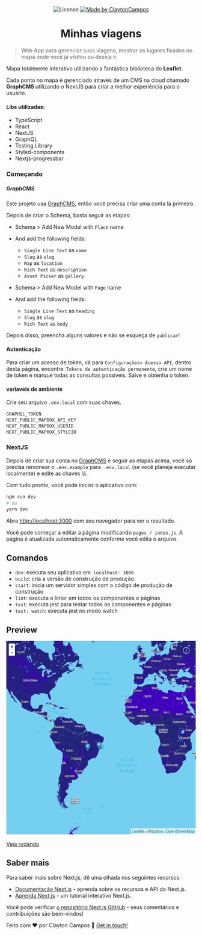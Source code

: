 <div align="center">
 <img alt="License" src="https://img.shields.io/badge/license-MIT-brightgreen">

  <a href="https://www.linkedin.com/in/clayton-almeida-campos-198732176/">
    <img alt="Made by ClaytonCampos" src="https://img.shields.io/badge/made%20by-ClaytonCampos-%2304D361">
  </a>
<h1 align="center">
Minhas viagens</h1>
  </div>

> Web App para gerenciar suas viagens, mostrar os lugares fixados no mapa onde você já visitou ou deseja ir.

Mapa totalmente interativo utilizando a fantástica biblioteca do <b>Leaflet.</b>

Cada ponto no mapa é gerenciado através de um CMS na cloud chamado <b>GraphCMS </b> utilizando o NextJS para criar a melhor experiência para o usuário.


#### Libs utilizadas:
 * TypeScript
 * React
 * NextJS
 * GraphQL
 * Testing Library
 * Styled-components
 * Nextjs-progressbar


### Começando

##### GraphCMS

Este projeto usa [GraphCMS](https://graphcms.com/), então você precisa criar uma conta lá primeiro.

Depois de criar o Schema, basta seguir as etapas:
- Schema > Add New Model with `Place` name
- And add the following fields:
  - `Single Line Text` as `name`
  - `Slug` as `slug`
  - `Map` as `location`
  - `Rich Text` as `description`
  - `Asset Picker` as `gallery`

- Schema > Add New Model with `Page` name
- And add the following fields:
  - `Single Line Text` as `heading`
  - `Slug` as `slug`
  - `Rich Text` as `body`

Depois disso, preencha alguns valores e não se esqueça de `publicar`!

#### Autenticação

Para criar um acesso de token, vá para `Configurações> Acesso API`, dentro desta página, encontre` Tokens de autenticação permanente`,
crie um nome de token e marque todas as consultas possíveis. Salve e obtenha o token.

#### variaveis de ambiente
Crie seu arquivo `.env.local` com suas chaves.

```GRAPHQL_HOST
GRAPHQL_TOKEN
NEXT_PUBLIC_MAPBOX_API_KEY
NEXT_PUBLIC_MAPBOX_USERID
NEXT_PUBLIC_MAPBOX_STYLEID
```
### NextJS

Depois de criar sua conta no [GraphCMS](https://graphcms.com/) e seguir as etapas acima, você só precisa renomear
o `.env.example` para` .env.local` (se você planeja executar localmente) e edite as chaves lá.

Com tudo pronto, você pode iniciar o aplicativo com:

```bash
npm run dev
# ou
yarn dev
```

Abra [http://localhost:3000](http://localhost:3000) com seu navegador para ver o resultado.

Você pode começar a editar a página modificando `pages / index.js`. A página é atualizada automaticamente conforme você edita o arquivo.

## Comandos

- `dev`: executa seu aplicativo em` localhost: 3000`
- `build`: cria a versão de construção de produção
- `start`: inicia um servidor simples com o código de produção de construção
- `lint`: executa o linter em todos os componentes e páginas
- `test`: executa jest para testar todos os componentes e páginas
- `test: watch`: executa jest no modo watch



## Preview

<img src ='./public/img/cover.png' >

[Veja rodando](https://minhas-viagens-claytoncampos.vercel.app/)

## Saber mais

Para saber mais sobre Next.js, dê uma olhada nos seguintes recursos:

- [Documentação Next.js](https://nextjs.org/docs) - aprenda sobre os recursos e API do Next.js.
- [Aprenda Next.js](https://nextjs.org/learn) - um tutorial interativo Next.js.

Você pode verificar [o repositório Next.js GitHub](https://github.com/vercel/next.js/) - seus comentários e contribuições são bem-vindos!


Feito com ♥ por Clayton Campos
:wave: [Get in touch!](https://www.linkedin.com/in/clayton-almeida-campos-198732176/)
